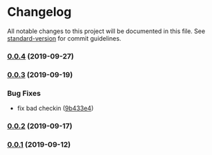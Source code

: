 # Changelog

All notable changes to this project will be documented in this file. See [standard-version](https://github.com/conventional-changelog/standard-version) for commit guidelines.

### [0.0.4](https://github.com/CrowdStrike/faltest/compare/runner-only@0.0.3...0.0.4) (2019-09-27)

### [0.0.3](https://github.com/CrowdStrike/faltest/compare/runner-only@0.0.2...0.0.3) (2019-09-19)


### Bug Fixes

* fix bad checkin ([9b433e4](https://github.com/CrowdStrike/faltest/commit/9b433e4))

### [0.0.2](https://github.com/CrowdStrike/faltest/compare/runner-only@0.0.1...0.0.2) (2019-09-17)

### [0.0.1](https://github.com/CrowdStrike/faltest/compare/runner-only@0.0.0...0.0.1) (2019-09-12)
